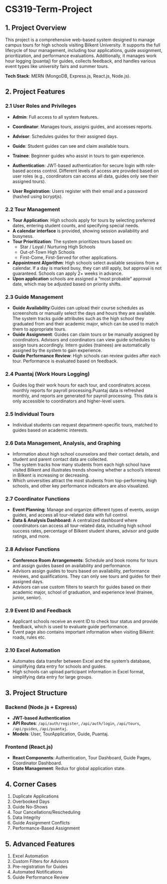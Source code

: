 # CS319-Term-Project

## 1. Project Overview
This project is a comprehensive web-based system designed to manage campus tours for high schools visiting Bilkent University. It supports the full lifecycle of tour management, including tour applications, guide assignment, prioritization, and performance evaluations. Additionally, it manages work hour logging (puantaj) for guides, collects feedback, and handles various event types like university fairs and summer tours.

**Tech Stack**: MERN (MongoDB, Express.js, React.js, Node.js).

## 2. Project Features

### 2.1 User Roles and Privileges
- **Admin**: Full access to all system features.
- **Coordinator**: Manages tours, assigns guides, and accesses reports.
- **Advisor**: Schedules guides for their assigned days.
- **Guide**: Student guides can see and claim available tours.
- **Trainee**: Beginner guides who assist in tours to gain experience.

- **Authentication**: JWT-based authentication for secure login with role-based access control. Different levels of access are provided based on user roles (e.g., coordinators can access all data, guides only see their assigned tours).
- **User Registration**: Users register with their email and a password (hashed using bcryptjs). 

### 2.2 Tour Management
- **Tour Application**: High schools apply for tours by selecting preferred dates, entering student counts, and specifying special needs.
- **A calendar interface** is provided, showing session availability and busyness.
- **Tour Prioritization**: The system prioritizes tours based on:
	-	Star / Loyal / Nurturing High Schools
	-	Out-of-Town High Schools
	-	First-Come, First-Served for other applications.
- **Appointment Algorithm**: High schools select available sessions from a calendar. If a day is marked busy, they can still apply, but approval is not guaranteed. Schools can apply 2+ weeks in advance.
- **Upon application** schools are assigned a “most probable” approval date, which may be adjusted based on priority shifts.

### 2.3 Guide Management
- **Guide Availability**:Guides can upload their course schedules as screenshots or manually select the days and hours they are available. The system tracks guide attributes such as the high school they graduated from and their academic major, which can be used to match them to appropriate tours.
- **Guide Assignment**: Guides can claim tours or be manually assigned by coordinators. Advisors and coordinators can view guide schedules to assign tours accordingly. Intern guides (trainees) are automatically assigned by the system to gain experience.
- **Guide Performance Review**: High schools can review guides after each tour. Performance is evaluated based on feedback.

### 2.4 Puantaj (Work Hours Logging)
- Guides log their work hours for each tour, and coordinators access monthly reports for payroll processing.Puantaj data is refreshed monthly, and reports are generated for payroll processing. This data is only accessible to coordinators and higher-level users.

### 2.5 Individual Tours
- Individual students can request department-specific tours, matched to guides based on academic interests.

### 2.6 Data Management, Analysis, and Graphing
- Information about high school counselors and their contact details, and student and parent contact data are collected.
- The system tracks how many students from each high school have visited Bilkent and illustrates trends showing whether a school’s interest in Bilkent is increasing or decreasing.
- Which universities attract the most students from top-performing high schools, and other key performance indicators are also visualized.

### 2.7 Coordinator Functions
- **Event Planning**: Manage and organize different types of events, assign guides, and access all tour-related data with full control.
- **Data & Analysis Dashboard:** A centralized dashboard where coordinators can access all tour-related data, including high school success rates, percentage of Bilkent student shares, advisor and guide ratings, and more.

### 2.8 Advisor Functions
- **Conference Room Arrangements**: Schedule and book rooms for tours and assign guides based on availability and performance.
- Advisors assign guides to tours based on availability, performance reviews, and qualifications. They can only see tours and guides for their assigned days.
- Advisors can use custom filters to search for guides based on their academic major, school of graduation, and experience level (trainee, junior, senior).
### 2.9 Event ID and Feedback
- Applicant schools receive an event ID to check tour status and provide feedback, which is used to evaluate guide performance.
- Event page also contains important information when visiting Bilkent: roads, rules etc.

### 2.10 Excel Automation
- Automates data transfer between Excel and the system’s database, simplifying data entry for schools and guides.
- High schools can upload participant information in Excel format, simplifying data entry for large groups.
## 3. Project Structure

### Backend (Node.js + Express)
- **JWT-based Authentication**
- **API Routes**: `/api/auth/register`, `/api/auth/login`, `/api/tours`, `/api/guides`, `/api/puantaj`.
- **Models**: User, TourApplication, Guide, Puantaj.

### Frontend (React.js)
- **React Components**: Authentication, Tour Dashboard, Guide Pages, Coordinator Dashboard.
- **State Management**: Redux for global application state.

## 4. Corner Cases
1. Duplicate Applications
2. Overbooked Days
3. Guide No-Shows
4. Tour Cancellations/Rescheduling
5. Data Integrity
6. Guide Assignment Conflicts
7. Performance-Based Assignment

## 5. Advanced Features
1. Excel Automation
2. Custom Filters for Advisors
3. Pre-registration for Guides
4. Automated Notifications
5. Guide Performance Review
